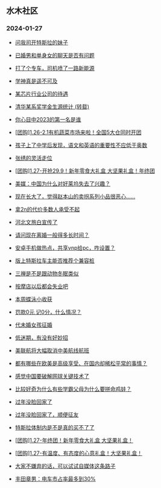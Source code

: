 ## 水木社区 
### 2024-01-27

+ [问我司开特斯拉的妹子](https://www.mysmth.net/nForum/article/GreenAuto/1461790)

+ [已婚男和单身女的聊天是否有问题](https://www.mysmth.net/nForum/article/FamilyLife/1766602178)

+ [打了个专车，司机喷了一路新能源](https://www.mysmth.net/nForum/article/AutoWorld/1944770738)

+ [学神真是遥不可及](https://www.mysmth.net/nForum/article/PreUnivEdu/144050)

+ [某芯片行业公司的待遇](https://www.mysmth.net/nForum/article/METech/469242)

+ [清华某系奖学金生源统计 (转载)](https://www.mysmth.net/nForum/article/WorkLife/3497974)

+ [你心目中2023的第一名是谁](https://www.mysmth.net/nForum/article/Movie/3557417)

+ [[团购]1.26-2.1有机蔬菜市场来啦！全国5大仓同时开团](https://www.mysmth.net/nForum/article/ADAgent_TG/1316719)

+ [孩子上了中学后发现，语文和英语的重要性不应低于奥数](https://www.mysmth.net/nForum/article/ChildEducation/2342579)

+ [张绣的灵活走位](https://www.mysmth.net/nForum/article/Sanguo/508688)

+ [[团购]1.27-开抢29.9！新年零食大礼盒 大坚果礼盒！年终团](https://www.mysmth.net/nForum/article/ADAgent_TG/1316797)

+ [美媒：中国为什么对好莱坞失去了兴趣？](https://www.mysmth.net/nForum/article/Movie/3557434)

+ [现在长大了，觉得赵本山的卖拐系列小品很恶心……](https://www.mysmth.net/nForum/article/FamilyLife/1766603646)

+ [拿2n的代价多数人承受不起](https://www.mysmth.net/nForum/article/WorkLife/3495355)

+ [河北文旅白宣传了](https://www.mysmth.net/nForum/article/Travel/975476)

+ [请问现在离婚一般得多长时间？](https://www.mysmth.net/nForum/article/Divorce/2063108)

+ [安卓手机做热点，共享vnp给pc，咋设置？](https://www.mysmth.net/nForum/article/Mobile/1938031)

+ [版上特斯拉车主能否推荐个兼容桩](https://www.mysmth.net/nForum/article/GreenAuto/1463534)

+ [三禅是不是跟动物冬眠类似](https://www.mysmth.net/nForum/article/Wisdom/446208)

+ [按摩店以后都会失业吧](https://www.mysmth.net/nForum/article/FamilyLife/1766601831)

+ [本周蝶泳小收获](https://www.mysmth.net/nForum/article/Swimming/943130)

+ [罚款0元 记0分，什么情况？](https://www.mysmth.net/nForum/article/AutoWorld/1944771441)

+ [代未婚女孩征婚](https://www.mysmth.net/nForum/article/PieLove/2873801)

+ [低迷期，有没有好妙招](https://www.mysmth.net/nForum/article/FamilyLife/1766603277)

+ [美联航将大幅取消中美航线航班](https://www.mysmth.net/nForum/article/Flyers/231852)

+ [都有哪些在欧美是高级享受、在国内却稀松平常的事情？](https://www.mysmth.net/nForum/article/Oversea/4213079)

+ [感觉中国要破解网球关键技术了](https://www.mysmth.net/nForum/article/Tennis/1173977)

+ [比较好奇为什么有些学霸父母为什么要拼命鸡娃？](https://www.mysmth.net/nForum/article/PreUnivEdu/144364)

+ [过年没脸回家了](https://www.mysmth.net/nForum/article/Age/20336195)

+ [过年没脸回家了，顺便征友](https://www.mysmth.net/nForum/article/Age/20336195)

+ [特斯拉体制内是不是真的买不了了](https://www.mysmth.net/nForum/article/GreenAuto/1463707)

+ [[团购]1.27-年终团！新年零食大礼盒 大坚果礼盒！](https://www.mysmth.net/nForum/article/ADAgent_TG/1316797)

+ [[团购]1.27-有温度、有态度的心意礼盒！大坚果礼盒！](https://www.mysmth.net/nForum/article/ADAgent_TG/1316797)

+ [大家不嫌弃的话，可以试试自媒体这条路子](https://www.mysmth.net/nForum/article/WorkLife/3498626)

+ [丰田章男：电车市占率最多到30%](https://www.mysmth.net/nForum/article/GreenAuto/1463706)

